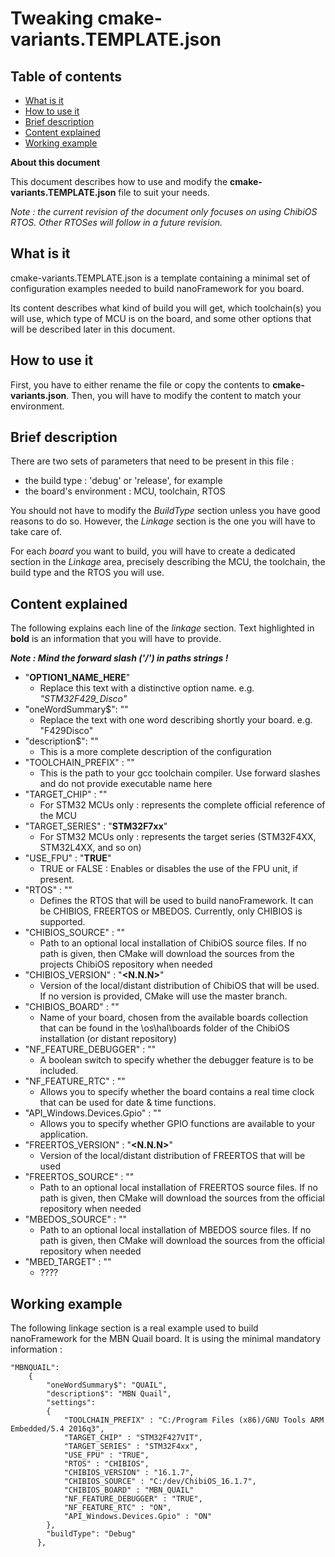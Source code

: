 # Tweaking cmake-variants.TEMPLATE.json

## Table of contents ##

- [What is it](#what-is-it)
- [How to use it](#how-to-use-it)
- [Brief description](#brief-description)
- [Content explained](#content-explained)
- [Working example](#working-example)

**About this document**

This document describes how to use and modify the **cmake-variants.TEMPLATE.json** file to suit your needs.

_Note : the current revision of the document only focuses on using ChibiOS RTOS. Other RTOSes will follow in a future revision._

## What is it

cmake-variants.TEMPLATE.json is a template containing a minimal set of configuration examples needed to build nanoFramework for you board.

Its content describes what kind of build you will get, which toolchain(s) you will use, which type of MCU is on the board, and some other options that will be described later in this document.

## How to use it

First, you have to either rename the file or copy the contents to **cmake-variants.json**. Then, you will have to modify the content to match your environment.


## Brief description

There are two sets of parameters that need to be present in this file :
- the build type : 'debug' or 'release', for example
- the board's environment : MCU, toolchain, RTOS

You should not have to modify the *BuildType* section unless you have good reasons to do so. However, the *Linkage* section is the one you will have to take care of.

For each *board* you want to build, you will have to create a dedicated section in the *Linkage* area, precisely describing the MCU, the toolchain, the build type and the RTOS you will use.

## Content explained
The following explains each line of the *linkage* section. Text highlighted in **bold** is an information that you will have to provide.

**_Note : Mind the forward slash ('/') in paths strings !_**

- "**OPTION1_NAME_HERE**"
	- Replace this text with a distinctive option name. e.g. *"STM32F429_Disco"*
- "oneWordSummary$": "**<summary-here>**"
	- Replace the *<summary-here>* text with one word describing shortly your board. e.g. "F429Disco"
- "description$": "**<description-here>**"
	- This is a more complete description of the configuration
- "TOOLCHAIN_PREFIX" : "**<path-to-gcc-toolchain-mind-the-forward-slash>**"
	- This is the path to your gcc toolchain compiler. Use forward slashes and do not provide executable name here
- "TARGET_CHIP" : "**<target-chip-with-official-vendor-reference>**"
	- For STM32 MCUs only : represents the complete official reference of the MCU
- "TARGET_SERIES" : "**STM32F7xx**"
	- For STM32 MCUs only : represents the target series (STM32F4XX, STM32L4XX, and so on)
- "USE_FPU" : "**TRUE**"
	- TRUE or FALSE : Enables or disables the use of the FPU unit, if present.
- "RTOS" : "**<one-of-valid-rtos-options>**"
	- Defines the RTOS that will be used to build nanoFramework. It can be CHIBIOS, FREERTOS or MBEDOS. Currently, only CHIBIOS is supported.
- "CHIBIOS_SOURCE" : "**<path-to-chibios-source-mind-the-forward-slash>**"
	- Path to an optional local installation of ChibiOS source files. If no path is given, then CMake will download the sources from the projects ChibiOS repository when needed
- "CHIBIOS_VERSION" : "**<N.N.N>**"
	- Version of the local/distant distribution of ChibiOS that will be used. If no version is provided, CMake will use the master branch.
- "CHIBIOS_BOARD" : "**<valid-chibios-board-name-from-boards-collection>**"
	- Name of your board, chosen from the available boards collection that can be found in the \os\hal\boards folder of the ChibiOS installation (or distant repository)
- "NF_FEATURE_DEBUGGER" : "**<TRUE-to-include-nF-debugger>**"
	- A boolean switch to specify whether the debugger feature is to be included.
- "NF_FEATURE_RTC" : "**<OFF-default-ON-to-enable-hardware-RTC>**"
	- Allows you to specify whether the board contains a real time clock that can be used for date & time functions.
- "API_Windows.Devices.Gpio" : "**<OFF-default-ON-to-add-this-API>**"
	- Allows you to specify whether GPIO functions are available to your application.
- "FREERTOS_VERSION" : "**<N.N.N>**"
	- Version of the local/distant distribution of FREERTOS that will be used
- "FREERTOS_SOURCE" : "**<path-to-freertos-source-mind-the-forward-slash>**"
	- Path to an optional local installation of FREERTOS source files. If no path is given, then CMake will download the sources from the official repository when needed
- "MBEDOS_SOURCE" : "**<path-to-mbedos-source-mind-the-forward-slash>**"
	- Path to an optional local installation of MBEDOS source files. If no path is given, then CMake will download the sources from the official repository when needed
- "MBED_TARGET" : "**<valid-target-name-from-targets-json-file>**"
	- ????

## Working example
The following linkage section is a real example used to build nanoFramework for the MBN Quail board. It is using the minimal mandatory information :

```
"MBNQUAIL":
	{
		"oneWordSummary$": "QUAIL",
        "description$": "MBN Quail",
        "settings":
		{
            "TOOLCHAIN_PREFIX" : "C:/Program Files (x86)/GNU Tools ARM Embedded/5.4 2016q3",
            "TARGET_CHIP" : "STM32F427VIT",
			"TARGET_SERIES" : "STM32F4xx",
            "USE_FPU" : "TRUE",
            "RTOS" : "CHIBIOS", 
            "CHIBIOS_VERSION" : "16.1.7",
            "CHIBIOS_SOURCE" : "C:/dev/ChibiOS_16.1.7",
            "CHIBIOS_BOARD" : "MBN_QUAIL"
			"NF_FEATURE_DEBUGGER" : "TRUE",
            "NF_FEATURE_RTC" : "ON",
            "API_Windows.Devices.Gpio" : "ON"
        },
        "buildType": "Debug"
      },
```
	  
